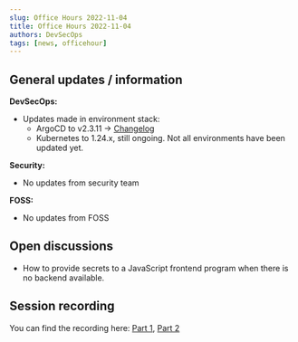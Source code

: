 ```yaml
---
slug: Office Hours 2022-11-04
title: Office Hours 2022-11-04
authors: DevSecOps
tags: [news, officehour]
---
```


## General updates / information

__DevSecOps:__

- Updates made in environment stack:
  - ArgoCD to v2.3.11 → [Changelog](https://github.com/argoproj/argo-cd/releases/tag/v2.3.11)
  - Kubernetes to 1.24.x, still ongoing. Not all environments have been updated yet.

__Security:__

- No updates from security team

__FOSS:__

- No updates from FOSS

## Open discussions

- How to provide secrets to a JavaScript frontend program when there is no backend available.

## Session recording

You can find the recording here: [Part 1](https://bcgcatenax.sharepoint.com/:v:/r/sites/CommunitiesofPractises/Shared%20Documents/CX-CoP%20DevSecOps/Office_Hours_Regular_Recordings/%5BCX%5DDevSecOps%20Office%20Hours-20221104_121303-Meeting%20Recording.mp4?csf=1&web=1&e=7zGc2n), [Part 2](https://bcgcatenax.sharepoint.com/:v:/r/sites/CommunitiesofPractises/Shared%20Documents/CX-CoP%20DevSecOps/Office_Hours_Regular_Recordings/%5BCX%5DDevSecOps%20Office%20Hours-20221104_132726-Besprechungsaufzeichnung.mp4?csf=1&web=1&e=9sO6y8)
